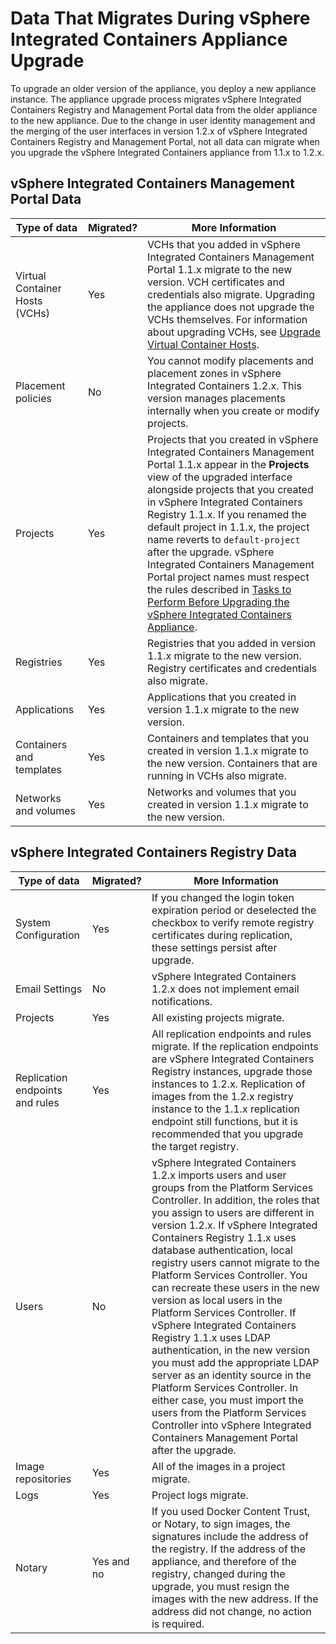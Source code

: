 # Data That Migrates During vSphere Integrated Containers Appliance Upgrade #

To upgrade an older version of the appliance, you deploy a new appliance instance. The appliance upgrade process migrates vSphere Integrated Containers Registry and Management Portal data from the older appliance to the new appliance. Due to the change in user identity management and the merging of the user interfaces in version 1.2.x of vSphere Integrated Containers Registry and Management Portal, not all data can migrate when you upgrade the vSphere Integrated Containers appliance from 1.1.x to 1.2.x.

## vSphere Integrated Containers Management Portal Data ##

|Type of data|Migrated?|More Information|
|---|---|---|
|Virtual Container Hosts (VCHs)|Yes|VCHs that you added in vSphere Integrated Containers Management Portal 1.1.x migrate to the new version. VCH certificates and credentials also migrate. Upgrading the appliance does not upgrade the VCHs themselves. For information about upgrading VCHs, see [Upgrade Virtual Container Hosts](upgrade_vch.md).|
|Placement policies|No|You cannot modify placements and placement zones in vSphere Integrated Containers 1.2.x. This version manages placements internally when you create or modify projects.|
|Projects|Yes|Projects that you created in vSphere Integrated Containers Management Portal 1.1.x appear in the **Projects** view of the upgraded interface alongside projects that you created in vSphere Integrated Containers Registry 1.1.x. If you renamed the default project in 1.1.x, the project name reverts to `default-project` after the upgrade. vSphere Integrated Containers Management Portal project names must respect the rules described in [Tasks to Perform Before Upgrading the vSphere Integrated Containers Appliance](pre_upgrade_tasks.md).|
|Registries|Yes|Registries that you added in version 1.1.x migrate to the new version. Registry certificates and credentials also migrate.|
|Applications|Yes|Applications that you created in version 1.1.x migrate to the new version.|
|Containers and templates|Yes|Containers and templates that you created in version 1.1.x migrate to the new version. Containers that are running in VCHs also migrate.|
|Networks and volumes|Yes|Networks and volumes that you created in version 1.1.x migrate to the new version.|

## vSphere Integrated Containers Registry Data ##

|Type of data|Migrated?|More Information|
|---|---|---|
|System Configuration|Yes|If you changed the login token expiration period or deselected the checkbox to verify remote registry certificates during replication, these settings persist after upgrade.|
|Email Settings|No|vSphere Integrated Containers 1.2.x does not implement email notifications.|
|Projects|Yes|All existing projects migrate.|
|Replication endpoints and rules|Yes|All replication endpoints and rules migrate. If the replication endpoints are vSphere Integrated Containers Registry instances, upgrade those instances to 1.2.x. Replication of images from the 1.2.x registry instance to the 1.1.x replication endpoint still functions, but it is recommended that you upgrade the  target registry.|
|Users|No|vSphere Integrated Containers 1.2.x imports users and user groups from the Platform Services Controller. In addition, the roles that you assign to users are different in version 1.2.x. If vSphere Integrated Containers Registry 1.1.x uses database authentication, local registry users cannot migrate to the Platform Services Controller. You can recreate these users in the new version as local users in the Platform Services Controller. If vSphere Integrated Containers Registry 1.1.x uses LDAP authentication, in the new version you must add the appropriate LDAP server as an identity source in the Platform Services Controller. In either case, you must import the users from the Platform Services Controller into vSphere Integrated Containers Management Portal after the upgrade.|
|Image repositories|Yes|All of the images in a project migrate.|
|Logs|Yes|Project logs migrate.|
|Notary|Yes and no|If you used Docker Content Trust, or Notary, to sign images, the signatures include the address of the registry. If the address of the appliance, and therefore of the registry, changed during the upgrade, you must resign the images with the new address. If the address did not change, no action is required. |